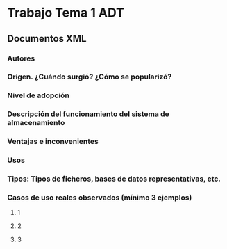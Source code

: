 # Trabajo Tema 1 ADT
## Documentos XML


### Autores


### Origen. ¿Cuándo surgió? ¿Cómo se popularizó?


### Nivel de adopción


### Descripción del funcionamiento del sistema de almacenamiento


### Ventajas e inconvenientes


### Usos


### Tipos: Tipos de ficheros, bases de datos representativas, etc.


### Casos de uso reales observados (mínimo 3 ejemplos)

1. 1

2. 2

3. 3